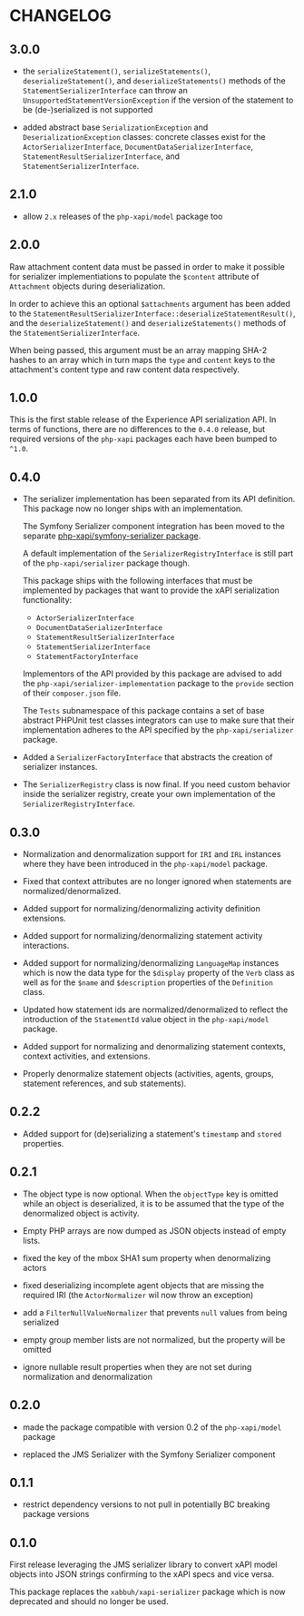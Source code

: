 CHANGELOG
=========

3.0.0
-----

* the `serializeStatement()`, `serializeStatements()`, `deserializeStatement()`, and
  `deserializeStatements()` methods of the `StatementSerializerInterface` can throw
  an `UnsupportedStatementVersionException` if the version of the statement to be
  (de-)serialized is not supported

* added abstract base `SerializationException` and `DeserializationException` classes:
  concrete classes exist for the `ActorSerializerInterface`, `DocumentDataSerializerInterface`,
  `StatementResultSerializerInterface`, and `StatementSerializerInterface`.

2.1.0
-----

* allow `2.x` releases of the `php-xapi/model` package too

2.0.0
-----

Raw attachment content data must be passed in order to make it possible for
serializer implementiations to populate the `$content` attribute of `Attachment`
objects during deserialization.

In order to achieve this an optional `$attachments` argument has been added
to the `StatementResultSerializerInterface::deserializeStatementResult()`,
and the `deserializeStatement()`  and `deserializeStatements()` methods of
the `StatementSerializerInterface`.

When being passed, this argument must be an array mapping SHA-2 hashes to an
array which in turn maps the `type` and `content` keys to the attachment's
content type and raw content data respectively.

1.0.0
-----

This is the first stable release of the Experience API serialization API.
In terms of functions, there are no differences to the `0.4.0` release, but
required versions of the `php-xapi` packages each have been bumped to `^1.0`.

0.4.0
-----

* The serializer implementation has been separated from its API definition.
  This package now no longer ships with an implementation.

  The Symfony Serializer component integration has been moved to the separate
  [php-xapi/symfony-serializer package](https://github.com/php-xapi/symfony-serializer).

  A default implementation of the `SerializerRegistryInterface` is still part
  of the `php-xapi/serializer` package though.

  This package ships with the following interfaces that must be implemented
  by packages that want to provide the xAPI serialization functionality:

  * `ActorSerializerInterface`
  * `DocumentDataSerializerInterface`
  * `StatementResultSerializerInterface`
  * `StatementSerializerInterface`
  * `StatementFactoryInterface`

  Implementors of the API provided by this package are advised to add the
  `php-xapi/serializer-implementation` package to the `provide` section of
  their `composer.json` file.

  The `Tests` subnamespace of this package contains a set of base abstract
  PHPUnit test classes integrators can use to make sure that their implementation
  adheres to the API specified by the `php-xapi/serializer` package.

* Added a `SerializerFactoryInterface` that abstracts the creation of serializer
  instances.

* The `SerializerRegistry` class is now final. If you need custom behavior
  inside the serializer registry, create your own implementation of the
  `SerializerRegistryInterface`.

0.3.0
-----

* Normalization and denormalization support for `IRI` and `IRL` instances
  where they have been introduced in the `php-xapi/model` package.

* Fixed that context attributes are no longer ignored when statements are
  normalized/denormalized.

* Added support for normalizing/denormalizing activity definition extensions.

* Added support for normalizing/denormalizing statement activity interactions.

* Added support for normalizing/denormalizing `LanguageMap` instances which
  is now the data type for the `$display` property of the `Verb` class as
  well as for the `$name` and `$description` properties of the `Definition`
  class.

* Updated how statement ids are normalized/denormalized to reflect the introduction
  of the `StatementId` value object in the `php-xapi/model` package.

* Added support for normalizing and denormalizing statement contexts, context
  activities, and extensions.

* Properly denormalize statement objects (activities, agents, groups, statement
  references, and sub statements).

0.2.2
-----

* Added support for (de)serializing a statement's `timestamp` and `stored`
  properties.

0.2.1
-----

* The object type is now optional. When the `objectType` key is omitted while an
  object is deserialized, it is to be assumed that the type of the denormalized
  object is activity.

* Empty PHP arrays are now dumped as JSON objects instead of empty lists.

* fixed the key of the mbox SHA1 sum property when denormalizing actors

* fixed deserializing incomplete agent objects that are missing the required
  IRI (the `ActorNormalizer` wil now throw an exception)

* add a `FilterNullValueNormalizer` that prevents `null` values from being
  serialized

* empty group member lists are not normalized, but the property will be omitted

* ignore nullable result properties when they are not set during normalization
  and denormalization

0.2.0
-----

* made the package compatible with version 0.2 of the `php-xapi/model` package

* replaced the JMS Serializer with the Symfony Serializer component

0.1.1
-----

* restrict dependency versions to not pull in potentially BC breaking package
  versions

0.1.0
-----

First release leveraging the JMS serializer library to convert xAPI model
objects into JSON strings confirming to the xAPI specs and vice versa.

This package replaces the `xabbuh/xapi-serializer` package which is now deprecated
and should no longer be used.
